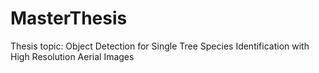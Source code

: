 # MasterThesis
Thesis topic: Object Detection for Single Tree Species Identification with High Resolution Aerial Images
